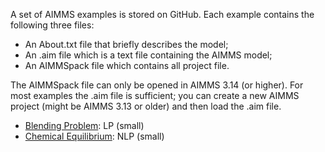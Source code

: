 A set of AIMMS examples is stored on GitHub. Each example contains the following three files:

* An About.txt file that briefly describes the model;
* An .aim file which is a text file containing the AIMMS model;
* An AIMMSpack file which contains all project file.

The AIMMSpack file can only be opened in AIMMS 3.14 (or higher). For most examples the .aim file is sufficient; you can
create a new AIMMS project (might be AIMMS 3.13 or older) and then load the .aim file.

* [Blending Problem](https://github.com/aimms/examples/tree/master/ChemicalEngineering/BlendingProblem): LP (small)
* [Chemical Equilibrium](https://github.com/aimms/examples/tree/master/ChemicalEngineering/ChemicalEquilibrium): NLP (small)

